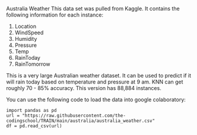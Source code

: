 Australia Weather
This data set was pulled from Kaggle. It contains the following information for each instance:
1. Location
2. WindSpeed
3. Humidity
4. Pressure
5. Temp
6. RainToday
7. RainTomorrow

This is a very large Australian weather dataset. It can be used to predict if it will rain today based
on temperature and pressure at 9 am. KNN can get roughly 70 - 85% accuracy. This version has
88,884 instances.

You can use the following code to load the data into google colaboratory:
```
import pandas as pd
url = "https://raw.githubusercontent.com/the-codingschool/TRAIN/main/australia/australia_weather.csv"
df = pd.read_csv(url)
```
